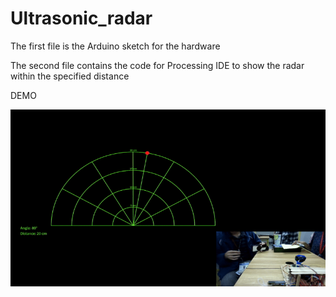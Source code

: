 # Ultrasonic_radar

The first file is the Arduino sketch for the hardware

The second file contains the code for Processing IDE to show the radar within the specified distance

DEMO

![Demo](radar_ultrasonic/demo.png)
